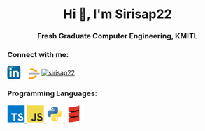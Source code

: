 <h1 align="center">Hi 👋, I'm Sirisap22</h1>
<h3 align="center">Fresh Graduate Computer Engineering, KMITL</h3>

<h3 align="left">Connect with me:</h3>
<p align="left">
 <a href="https://www.linkedin.com/in/sirisap/" target="blank"><img align="center" src="https://github.com/Sirisap22/Sirisap22/blob/main/Linkedin.svg" alt="sirisap siripattanakul" height="30" width="30" /></a>
 <a href="https://www.leetcode.com/sirisap" target="blank"><img align="center" src="https://github.com/Sirisap22/Sirisap22/blob/main/LeetCode.svg" alt="sirisap" height="30" width="40" /></a>
<a href="https://codeforces.com/profile/sirisap22" target="blank"><img align="center" src="https://cdn.jsdelivr.net/npm/simple-icons@3.0.1/icons/codeforces.svg" alt="sirisap22" height="30" width="40" /></a>

</p>

<h3 align="left">Programming Languages:</h3>
 <a href="https://www.typescriptlang.org/" target="_blank"> 
  <img src="https://raw.githubusercontent.com/devicons/devicon/master/icons/typescript/typescript-original.svg" alt="typescript" width="40" height="40"/> 
</a>
 <a href="https://developer.mozilla.org/en-US/docs/Web/JavaScript" target="_blank"> <img src="https://raw.githubusercontent.com/devicons/devicon/master/icons/javascript/javascript-original.svg" alt="javascript" width="40" height="40"/> </a> 
 <a href="https://www.python.org" target="_blank"> <img src="https://raw.githubusercontent.com/devicons/devicon/master/icons/python/python-original.svg" alt="python" width="40" height="40"/> </a> 
<a href="https://www.scala-lang.org" target="_blank"> <img src="https://raw.githubusercontent.com/devicons/devicon/master/icons/scala/scala-original.svg" alt="scala" width="40" height="40"/> </a>
 </p>

